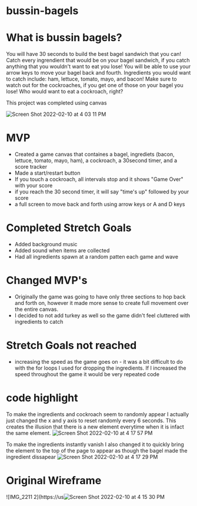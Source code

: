 # bussin-bagels
# What is bussin bagels?
You will have 30 seconds to build the best bagel sandwich that you can! Catch every ingrendient that would be on your bagel sandwich, if you catch anything that you wouldn't want to eat you lose!
You will be able to use your arrow keys to move your bagel back and fourth. Ingredients you would want to catch include: ham, lettuce, tomato, mayo, and bacon! 
Make sure to watch out for the cockroaches, if you get one of those on your bagel you lose! Who would want to eat a cockroach, right?

This project was completed using canvas

![Screen Shot 2022-02-10 at 4 03 11 PM](https://user-images.githubusercontent.com/95590888/153517627-a85c46ee-15ae-4702-805b-738fb0fa758b.png)


# MVP 
* Created a game canvas that containes a bagel, ingrediets (bacon, lettuce, tomato, mayo, ham), a cockroach, a 30second timer, and a score tracker
* Made a start/restart button
* If you touch a cockroach, all intervals stop and it shows "Game Over" with your score
* if you reach the 30 second timer, it will say "time's up" followed by your score
* a full screen to move back and forth using arrow keys or A and D keys


# Completed Stretch Goals
* Added background music
* Added sound when items are collected
* Had all ingredients spawn at a random patten each game and wave

# Changed MVP's
* Originally the game was going to have only three sections to hop back and forth on, however it made more sense to create full movement over the entire canvas.
* I decided to not add turkey as well so the game didn't feel cluttered with ingredients to catch

# Stretch Goals not reached
* increasing the speed as the game goes on - it was a bit difficult to do with the for loops I used for dropping the ingredients. If I increased the speed throughout the game it would be very repeated code

# code highlight
To make the ingredients and cockroach seem to randomly appear I actually just changed the x and y axis to reset randomly every 6 seconds. This creates the illusion that there is a new element everytime when it is infact the same element.
![Screen Shot 2022-02-10 at 4 17 57 PM](https://user-images.githubusercontent.com/95590888/153518826-68368c9f-70cd-474c-a71d-51cd3b6a48e7.png)


To make the ingredients instantly vanish I also changed it to quickly bring the element to the top of the page to appear as though the bagel made the ingredient dissapear
![Screen Shot 2022-02-10 at 4 17 29 PM](https://user-images.githubusercontent.com/95590888/153518790-3516559b-7e4a-42ef-a60c-5eadd7f25018.png)


# Original Wireframe

![IMG_2211 2](https://us![Screen Shot 2022-02-10 at 4 15 30 PM](https://user-images.githubusercontent.com/95590888/153518622-3a6d1e50-4648-4f8e-b190-8640b1a81e5d.png)



